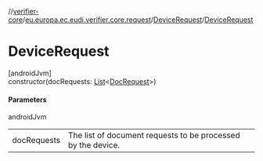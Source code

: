 //[verifier-core](../../../index.md)/[eu.europa.ec.eudi.verifier.core.request](../index.md)/[DeviceRequest](index.md)/[DeviceRequest](-device-request.md)

# DeviceRequest

[androidJvm]\
constructor(docRequests: [List](https://kotlinlang.org/api/latest/jvm/stdlib/kotlin-stdlib/kotlin.collections/-list/index.html)&lt;[DocRequest](../-doc-request/index.md)&gt;)

#### Parameters

androidJvm

| | |
|---|---|
| docRequests | The list of document requests to be processed by the device. |
